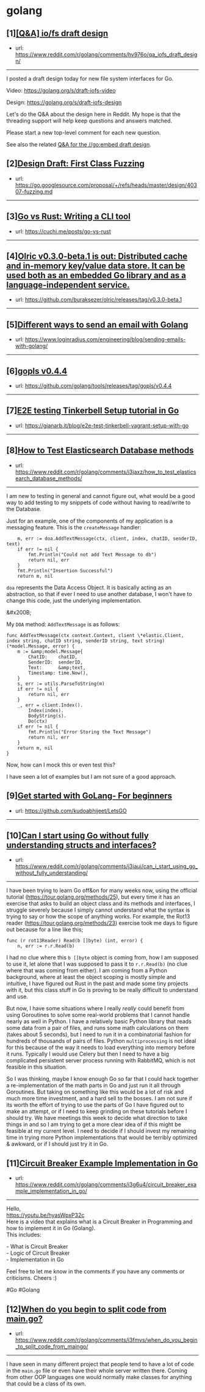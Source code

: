 # golang
## [1][[Q&amp;A] io/fs draft design](https://www.reddit.com/r/golang/comments/hv976o/qa_iofs_draft_design/)
- url: https://www.reddit.com/r/golang/comments/hv976o/qa_iofs_draft_design/
---
I posted a draft design today for new file system interfaces for Go.

Video: https://golang.org/s/draft-iofs-video

Design: https://golang.org/s/draft-iofs-design

Let's do the Q&amp;A about the design here in Reddit. My hope is that the threading support will help keep questions and answers matched.

Please start a new top-level comment for each new question.

See also the related [Q&amp;A for the //go:embed draft design](https://golang.org/s/draft-embed-reddit).
## [2][Design Draft: First Class Fuzzing](https://www.reddit.com/r/golang/comments/hvpr96/design_draft_first_class_fuzzing/)
- url: https://go.googlesource.com/proposal/+/refs/heads/master/design/40307-fuzzing.md
---

## [3][Go vs Rust: Writing a CLI tool](https://www.reddit.com/r/golang/comments/i3dui7/go_vs_rust_writing_a_cli_tool/)
- url: https://cuchi.me/posts/go-vs-rust
---

## [4][Olric v0.3.0-beta.1 is out: Distributed cache and in-memory key/value data store. It can be used both as an embedded Go library and as a language-independent service.](https://www.reddit.com/r/golang/comments/i3i6gi/olric_v030beta1_is_out_distributed_cache_and/)
- url: https://github.com/buraksezer/olric/releases/tag/v0.3.0-beta.1
---

## [5][Different ways to send an email with Golang](https://www.reddit.com/r/golang/comments/i3ez3y/different_ways_to_send_an_email_with_golang/)
- url: https://www.loginradius.com/engineering/blog/sending-emails-with-golang/
---

## [6][gopls v0.4.4](https://www.reddit.com/r/golang/comments/i2yez9/gopls_v044/)
- url: https://github.com/golang/tools/releases/tag/gopls/v0.4.4
---

## [7][E2E testing Tinkerbell Setup tutorial in Go](https://www.reddit.com/r/golang/comments/i3fdiz/e2e_testing_tinkerbell_setup_tutorial_in_go/)
- url: https://gianarb.it/blog/e2e-test-tinkerbell-vagrant-setup-with-go
---

## [8][How to Test Elasticsearch Database methods](https://www.reddit.com/r/golang/comments/i3jaxz/how_to_test_elasticsearch_database_methods/)
- url: https://www.reddit.com/r/golang/comments/i3jaxz/how_to_test_elasticsearch_database_methods/
---
I am new to testing in general and cannot figure out, what would be a good way to add testing to my snippets of code without having to read/write to the Database.

Just for an example, one of the components of my application is a messaging feature.
This is the `createMessage` handler:
```
	m, err := doa.AddTextMessage(ctx, client, index, chatID, senderID, text)
	if err != nil {
		fmt.Println("Could not add Text Message to db")
		return nil, err
	}
	fmt.Println("Insertion Successful")
	return m, nil
```

`doa` represents the Data Access Object. It is basically acting as an abstraction, so that if ever I need to use another database, I won't have to change this code, just the underlying implementation.

&amp;#x200B;

My `DOA` method: `AddTextMessage` is as follows:
```
func AddTextMessage(ctx context.Context, client \*elastic.Client, index string, chatID string, senderID string, text string) (*model.Message, error) {
	m := &amp;model.Message{
		ChatID:    chatID,
		SenderID:  senderID,
		Text:      &amp;text,
		Timestamp: time.Now(),
	}
	s, err := utils.ParseToString(m)
	if err != nil {
		return nil, err
	}
	_, err = client.Index().
		Index(index).
		BodyString(s).
		Do(ctx)
	if err != nil {
		fmt.Println("Error Storing the Text Message")
		return nil, err
	}
	return m, nil
}
```

Now, how can I mock this or even test this?

I have seen a lot of examples but I am not sure of a good approach.
## [9][Get started with GoLang- For beginners](https://www.reddit.com/r/golang/comments/i3j6gx/get_started_with_golang_for_beginners/)
- url: https://github.com/kudoabhijeet/LetsGO
---

## [10][Can I start using Go without fully understanding structs and interfaces?](https://www.reddit.com/r/golang/comments/i3iaui/can_i_start_using_go_without_fully_understanding/)
- url: https://www.reddit.com/r/golang/comments/i3iaui/can_i_start_using_go_without_fully_understanding/
---
I have been trying to learn Go off&amp;on for many weeks now, using the official tutorial (https://tour.golang.org/methods/25), but every time it has an exercise that asks to build an object class and its methods and interfaces, I struggle severely because I simply cannot understand what the syntax is trying to say or how the scope of anything works. For example, the Rot13 reader (https://tour.golang.org/methods/23) exercise took me days to figure out because for a line like this;

    func (r rot13Reader) Read(b []byte) (int, error) {
    	n, err := r.r.Read(b)

I had no clue where this `b []byte` object is coming from, how I am supposed to use it, let alone that I was supposed to pass it to `r.r.Read(b)` (no clue where that was coming from either). I am coming from a Python background, where at least the object scoping is mostly simple and intuitive, I have figured out Rust in the past and made some tiny projects with it, but this class stuff in Go is proving to be really difficult to understand and use.

But now, I have some situations where I really *really* could benefit from using Goroutines to solve some real-world problems that I cannot handle nearly as well in Python. I have a relatively basic Python library that reads some data from a pair of files, and runs some math calculations on them (takes about 5 seconds), but I need to run it in a combinatorial fashion for hundreds of thousands of pairs of files. Python `multiprocessing` is not ideal for this because of the way it needs to load everything into memory before it runs. Typically I would use Celery but then I need to have a big complicated persistent server process running with RabbitMQ, which is not feasible in this situation. 

So I was thinking, maybe I know enough Go so far that I could hack together a re-implementation of the math parts in Go and just run it all through Goroutines. But taking on something like this would be a lot of risk and much more time investment, and a hard sell to the bosses. I am not sure if its worth the effort of trying to use the parts of Go I have figured out to make an attempt, or if I need to keep grinding on these tutorials before I should try. We have meetings this week to decide what direction to take things in and so I am trying to get a more clear idea of if this might be feasible at my current level. I need to decide if I should invest my remaining time in trying more Python implementations that would be terribly optimized &amp; awkward, or if I should just try it in Go.
## [11][Circuit Breaker Example Implementation in Go](https://www.reddit.com/r/golang/comments/i3g6u4/circuit_breaker_example_implementation_in_go/)
- url: https://www.reddit.com/r/golang/comments/i3g6u4/circuit_breaker_example_implementation_in_go/
---
Hello,   
https://youtu.be/hyasWpxP32c   
Here is a video that explains what is a Circuit Breaker in Programming and how to implement it in Go (Golang).    
This includes:  

\- What is Circuit Breaker   
\- Logic of Circuit Breaker  
\- Implementation in Go   

Feel free to let me know in the comments if you have any comments or criticisms.  Cheers :)

\#Go #Golang
## [12][When do you begin to split code from main.go?](https://www.reddit.com/r/golang/comments/i3fmvs/when_do_you_begin_to_split_code_from_maingo/)
- url: https://www.reddit.com/r/golang/comments/i3fmvs/when_do_you_begin_to_split_code_from_maingo/
---
I have seen in many different project that people tend to have a lot of code in the `main.go` file or even have their whole server written there. Coming from other OOP languages one would normally make classes for anything that could be a class of its own.
